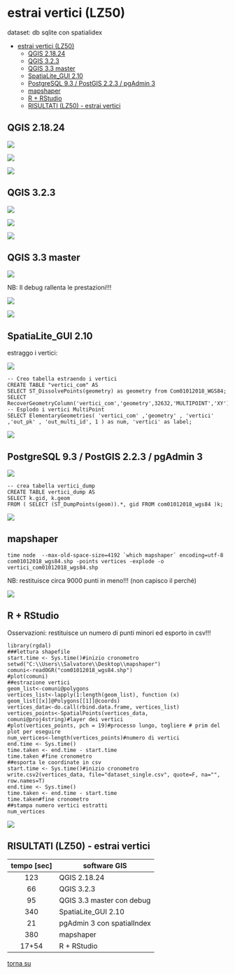 # estrai vertici (LZ50)

dataset: db sqlite con spatialidex

<!-- TOC -->

- [estrai vertici (LZ50)](#estrai-vertici-lz50)
    - [QGIS 2.18.24](#qgis-21824)
    - [QGIS 3.2.3](#qgis-323)
    - [QGIS 3.3 master](#qgis-33-master)
    - [SpatiaLite_GUI 2.10](#spatialitegui-210)
    - [PostgreSQL 9.3 / PostGIS 2.2.3 / pgAdmin 3](#postgresql-93--postgis-223--pgadmin-3)
    - [mapshaper](#mapshaper)
    - [R + RStudio](#r--rstudio)
    - [RISULTATI (LZ50) - estrai vertici](#risultati-lz50---estrai-vertici)

<!-- /TOC -->

## QGIS 2.18.24

![](../img/qgis21824_info.png)

![](../img/estrai_vertici/qgis21824_01.png)

![](../img/estrai_vertici/qgis21824_02.png)

## QGIS 3.2.3

![](../img/qgis323_info.png)

![](../img/estrai_vertici/qgis323_01.png)

![](../img/estrai_vertici/qgis323_02.png)

## QGIS 3.3 master

![](../img/qgis33_master_info.png)

NB: Il debug rallenta le prestazioni!!!

![](../img/estrai_vertici/qgis33master_01.png)

![](../img/estrai_vertici/qgis33master_02.png)

## SpatiaLite_GUI 2.10

estraggo i vertici:

![](../img/spatialite_gui_210_info.png)

```
-- Creo tabella estraendo i vertici
CREATE TABLE "vertici_com" AS
SELECT ST_DissolvePoints(geometry) as geometry from Com01012018_WGS84;
SELECT RecoverGeometryColumn('vertici_com','geometry',32632,'MULTIPOINT','XY');
-- Esplodo i vertici MultiPoint
SELECT ElementaryGeometries( 'vertici_com' ,'geometry' , 'vertici' ,'out_pk' , 'out_multi_id', 1 ) as num, 'vertici' as label;
```
![](../img/estrai_vertici/spatialite_gui_210_03.png)

## PostgreSQL 9.3 / PostGIS 2.2.3 / pgAdmin 3

![](../img/pgAmin3_info.png)

```
-- crea tabella vertici_dump
CREATE TABLE vertici_dump AS
SELECT k.gid, k.geom  
FROM ( SELECT (ST_DumpPoints(geom)).*, gid FROM com01012018_wgs84 )k;
```
![](../img/estrai_vertici/pgAmin3_01.png)

## mapshaper

```
time node  --max-old-space-size=4192 `which mapshaper` encoding=utf-8 com01012018_wgs84.shp -points vertices -explode -o vertici_com01012018_wgs84.shp
```

NB: restituisce circa 9000 punti in meno!!! (non capisco il perché)

![](../img/estrai_vertici/mapshaper_01.png)


## R + RStudio

Osservazioni: restituisce un numero di punti minori ed esporto in csv!!!

```
library(rgdal)
###lettura shapefile
start.time <- Sys.time()#inizio cronometro
setwd("C:\\Users\\Salvatore\\Desktop\\mapshaper")
comuni<-readOGR("com01012018_wgs84.shp")
#plot(comuni)
##estrazione vertici
geom_list<-comuni@polygons
vertices_list<-lapply(1:length(geom_list), function (x) geom_list[[x]]@Polygons[[1]]@coords)
vertices_data<-do.call(rbind.data.frame, vertices_list)
vertices_points<-SpatialPoints(vertices_data, comuni@proj4string)#layer dei vertici
#plot(vertices_points, pch = 19)#processo lungo, togliere # prim del plot per eseguire
num_vertices<-length(vertices_points)#numero di vertici
end.time <- Sys.time()
time.taken <- end.time - start.time
time.taken #fine cronometro
##esporta le coordinate in csv
start.time <- Sys.time()#inizio cronometro
write.csv2(vertices_data, file="dataset_single.csv", quote=F, na="", row.names=T)
end.time <- Sys.time()
time.taken <- end.time - start.time
time.taken#fine cronometro
##stampa numero vertici estratti
num_vertices
```
![](../img/estrai_vertici/r_01.png)

## RISULTATI (LZ50) - estrai vertici

tempo [sec]|software GIS
:---------:|---------
123|QGIS 2.18.24
66|QGIS 3.2.3
95|QGIS 3.3 master con debug
340|SpatiaLite_GUI 2.10
21|pgAdmin 3 con spatialIndex
380|mapshaper
17+54|R + RStudio

[torna su](#estrai-vertici-lz50)